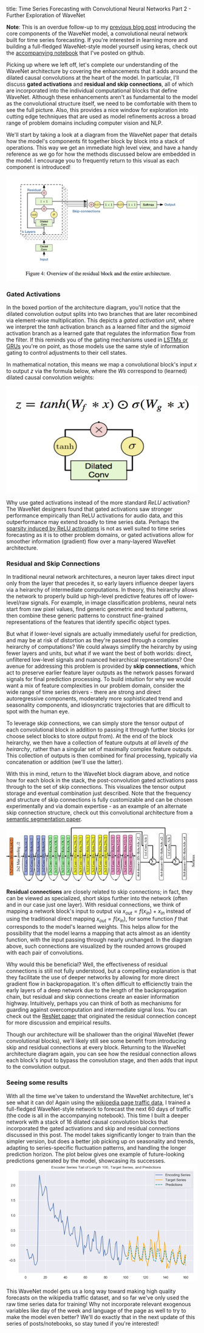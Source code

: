 title: Time Series Forecasting with Convolutional Neural Networks Part 2 - Further Exploration of WaveNet

**Note**: This is an overdue follow-up to my [previous blog post](https://jeddy92.github.io/JEddy92.github.io/ts_seq2seq_conv/) introducing the core components of the WaveNet model, a convolutional neural network built for time series forecasting. If you're interested in learning more and building a full-fledged WaveNet-style model yourself using keras, check out the [accompanying notebook](https://github.com/JEddy92/TimeSeries_Seq2Seq/blob/master/notebooks/TS_Seq2Seq_Conv_Full.ipynb) that I've posted on github.

Picking up where we left off, let's complete our understanding of the WaveNet architecture by covering the enhancements that it adds around the dilated causal convolutions at the heart of the model. In particular, I'll discuss **gated activations** and **residual and skip connections**, all of which are incorporated into the individual computational blocks that define WaveNet. Although these enhancements aren't as fundamental to the model as the convolutional structure itself, we need to be comfortable with them to see the full picture. Also, this provides a nice window for exploration into cutting edge techniques that are used as model refinements across a broad range of problem domains including computer vision and NLP.        

We'll start by taking a look at a diagram from the WaveNet paper that details how the model's components fit together block by block into a stack of operations. This way we get an immediate high level view, and have a handy reference as we go for how the methods discussed below are embedded in the model. I encourage you to frequently return to this visual as each component is introduced!

![WaveNet_block](/images/ts_conv/WaveNet_residblock.png)

### **Gated Activations**

In the boxed portion of the architecture diagram, you'll notice that the dilated convolution output splits into two branches that are later recombined via element-wise multiplication. This depicts a *gated activation unit*, where we interpret the *tanh* activation branch as a learned filter and the *sigmoid* activation branch as a learned gate that regulates the information flow from the filter. If this reminds you of the gating mechanisms used in [LSTMs or GRUs](http://colah.github.io/posts/2015-08-Understanding-LSTMs/) you're on point, as those models use the same style of information gating to control adjustments to their cell states.

In mathematical notation, this means we map a convolutional block's input *x* to output *z* via the formula below, where the *Ws* correspond to (learned) dilated causal convolution weights:

![Gated_formula](/images/ts_conv/gated_formula_diag.png)

Why use gated activations instead of the more standard *ReLU* activation? The WaveNet designers found that gated activations saw stronger performance empirically than ReLU activations for audio data, and this outperformance may extend broadly to time series data. Perhaps the [sparsity induced by ReLU activations](http://proceedings.mlr.press/v15/glorot11a.html) is not as well suited to time series forecasting as it is to other problem domains, or gated activations allow for smoother information (gradient) flow over a many-layered WaveNet architecture. 

### **Residual and Skip Connections**

In traditional neural network architectures, a neuron layer takes direct input only from the layer that precedes it, so early layers influence deeper layers via a heirarchy of intermediate computations. In theory, this heirarchy allows the network to properly build up high-level predictive features off of lower-level/raw signals. For example, in image classification problems, neural nets start from raw pixel values, find generic geometric and textural patterns, then combine these generic patterns to construct fine-grained representations of the features that identify specific object types.

But what if lower-level signals are actually immediately useful for prediction, and may be at risk of distortion as they're passed through a complex heirarchy of computations? We could always simplify the heirarchy by using fewer layers and units, but what if we want the best of both worlds: direct, unfiltered low-level signals and nuanced heirarchical representations? One avenue for addressing this problem is provided by **skip connections**, which act to preserve earlier feature layer outputs as the network passes forward signals for final prediction processing. To build intuition for why we would want a mix of feature complexities in our problem domain, consider the wide range of time series drivers - there are strong and direct autoregressive components, moderately more sophisticated trend and seasonality components, and idiosyncratic trajectories that are difficult to spot with the human eye.        

To leverage skip connections, we can simply store the tensor output of each convolutional block in addition to passing it through further blocks (or choose select blocks to store output from). At the end of the block heirarchy, we then have a collection of feature outputs at *all levels of the heirarchy*, rather than a singular set of maximally complex feature outputs. This collection of outputs is then combined for final processing, typically via concatenation or addition (we'll use the latter).

With this in mind, return to the WaveNet block diagram above, and notice how for each block in the stack, the post-convolution gated activations pass through to the set of skip connections. This visualizes the tensor output storage and eventual combination just described. Note that the frequency and structure of skip connections is fully customizable and can be chosen experimentally and via domain expertise - as an example of an alternate skip connection structure, check out this convolutional architecture from a [semantic segmentation paper](https://www.researchgate.net/publication/327330378_Semantic_Segmentation_Based_on_Deep_Convolution_Neural_Network).

![Segmentation_skips](/images/ts_conv/CNN_skips.png)

**Residual connections** are closely related to skip connections; in fact, they can be viewed as specialized, short skips further into the network (often and in our case just one layer). With residual connections, we think of mapping a network block's input to output via $x_{out} = f(x_{in}) + x_{in}$ instead of using the traditional direct mapping $x_{out} = f(x_{in})$, for some function $f$ that corresponds to the model's learned weights. This helps allow for the possibility that the model learns a mapping that acts almost as an identity function, with the input passing through nearly unchanged. In the diagram above, such connections are visualized by the rounded arrows grouped with each pair of convolutions.  

Why would this be beneficial? Well, the effectiveness of residual connections is still not fully understood, but a compelling explanation is that they facilitate the use of deeper networks by allowing for more direct gradient flow in backpropagation. It's often difficult to efficienctly train the early layers of a deep network due to the length of the backpropagation chain, but residual and skip connections create an easier information highway. Intuitively, perhaps you can think of both as mechanisms for guarding against overcomputation and intermediate signal loss. You can check out the [ResNet paper](https://arxiv.org/pdf/1512.03385.pdf) that originated the residual connection concept for more discussion and empirical results.

Though our architecture will be shallower than the original WaveNet (fewer convolutional blocks), we'll likely still see some benefit from introducing skip and residual connections at every block. Returning to the WaveNet architecture diagram again, you can see how the residual connection allows each block's input to bypass the convolution stage, and then adds that input to the convolution output.

### **Seeing some results**

With all the time we've taken to understand the WaveNet architecture, let's see what it can do! Again using the [wikipedia page traffic data](https://www.kaggle.com/c/web-traffic-time-series-forecasting), I trained a full-fledged WaveNet-style network to forecast the next 60 days of traffic (the code is all in the accompanying notebook). This time I built a deeper network with a stack of 16 dilated causal convolution blocks that incorporated the gated activations and skip and residual connections discussed in this post. The model takes significantly longer to train than the simpler version, but does a better job picking up on seasonality and trends, adapting to series-specific fluctuation patterns, and handling the longer prediction horizon. The plot below gives one example of future-looking predictions generated by the model, showcasing its successes.      
![ts_preds](/images/ts_conv/conv_full_preds.png)

This WaveNet model gets us a long way toward making high quality forecasts on the wikipedia traffic dataset, and so far we've only used the raw time series data for training! Why not incorporate relevant exogenous variables like day of the week and language of the page as well to try to make the model even better? We'll do exactly that in the next update of this series of posts/notebooks, so stay tuned if you're interested! 



